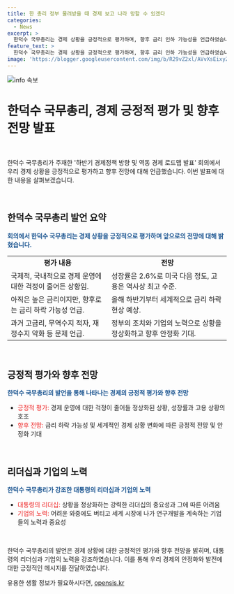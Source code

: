 ```yaml
---
title: 한 총리 정부 물려받을 때 경제 보고 나라 망할 수 있겠다
categories:
  - News
excerpt: >
  한덕수 국무총리는 경제 상황을 긍정적으로 평가하며, 향후 금리 인하 가능성을 언급하였습니다. 그는 국제적으로, 국내적으로 우리 경제 운영에 대한 걱정을 덜 해도 된다며, 성장률과 고용이 개선되었다고 언급하였고, 하반기에는 금리가 내려갈 것으로 전망했습니다. 또한, 전 정부의 부채비율 증가를 지적하며, 현재의 상황을 헬해나가는 대통령과 기업들에 감사의 말을 전하였습니다.
feature_text: >
  한덕수 국무총리는 경제 상황을 긍정적으로 평가하며, 향후 금리 인하 가능성을 언급하였습니다. 그는 국제적으로, 국내적으로 우리 경제 운영에 대한 걱정을 덜 해도 된다며, 성장률과 고용이 개선되었다고 언급하였고, 하반기에는 금리가 내려갈 것으로 전망했습니다. 또한, 전 정부의 부채비율 증가를 지적하며, 현재의 상황을 헬해나가는 대통령과 기업들에 감사의 말을 전하였습니다.
image: 'https://blogger.googleusercontent.com/img/b/R29vZ2xl/AVvXsEixyZcFfHzMRdzZMjFBmAUKJYCLCGyLL1o632UiGVXcaFdKo_bkvkuCioo0uUKlGfBVcT3P84aROyZIXSBEx3Aw5nCQ3pTgDom1WDC4m8eifvWiAmWEEVb4x6G_l8C0QH225ldMjyaFvpxGEBGNO37VmDTDMHGhJPq73UglMfDca1-0aw/s1600/blogspot.png'
---
```


<p><img src="https://blogger.googleusercontent.com/img/b/R29vZ2xl/AVvXsEixyZcFfHzMRdzZMjFBmAUKJYCLCGyLL1o632UiGVXcaFdKo_bkvkuCioo0uUKlGfBVcT3P84aROyZIXSBEx3Aw5nCQ3pTgDom1WDC4m8eifvWiAmWEEVb4x6G_l8C0QH225ldMjyaFvpxGEBGNO37VmDTDMHGhJPq73UglMfDca1-0aw/s1600/blogspot.png" alt="info 속보" /></p>

<h1 data-ke-size="size26">한덕수 국무총리, 경제 긍정적 평가 및 향후 전망 발표</h1>

<p data-ke-size="size16">&nbsp;</p>

<p>한덕수 국무총리가 주재한 '하반기 경제정책 방향 및 역동 경제 로드맵 발표' 회의에서 우리 경제 상황을 긍정적으로 평가하고 향후 전망에 대해 언급했습니다. 이번 발표에 대한 내용을 살펴보겠습니다.</p>

<p data-ke-size="size16">&nbsp;</p>

<h2 data-ke-size="size24">한덕수 국무총리 발언 요약</h2>

<p><b><span style="color: #1a5490;">회의에서 한덕수 국무총리는 경제 상황을 긍정적으로 평가하며 앞으로의 전망에 대해 밝혔습니다.</span></b></p>

<table>
  <tr>
    <td style="text-align: center; height: 17px;"><b>평가 내용</b></td>
    <td style="text-align: center; height: 17px;"><b>전망</b></td>
  </tr>
  <tr>
    <td>국제적, 국내적으로 경제 운영에 대한 걱정이 줄어든 상황임.</td>
    <td>성장률은 2.6%로 미국 다음 정도, 고용은 역사상 최고 수준.</td>
  </tr>
  <tr>
    <td>아직은 높은 금리이지만, 향후로는 금리 하락 가능성 언급.</td>
    <td>올해 하반기부터 세계적으로 금리 하락 현상 예상.</td>
  </tr>
  <tr>
    <td>과거 고금리, 무역수지 적자, 재정수지 악화 등 문제 언급.</td>
    <td>정부의 조치와 기업의 노력으로 상황을 정상화하고 향후 안정화 기대.</td>
  </tr>
</table>

<p data-ke-size="size16">&nbsp;</p>

<h2 data-ke-size="size24">긍정적 평가와 향후 전망</h2>

<p><b><span style="color: #1a5490;">한덕수 국무총리의 발언을 통해 나타나는 경제의 긍정적 평가와 향후 전망</span></b></p>

<ul>
  <li><span style="color: #ee2323;">긍정적 평가:</span> 경제 운영에 대한 걱정이 줄어들 정상화된 상황, 성장률과 고용 상황의 호조</li>
  <li><span style="color: #ee2323;">향후 전망:</span> 금리 하락 가능성 및 세계적인 경제 상황 변화에 따른 긍정적 전망 및 안정화 기대</li>
</ul>

<p data-ke-size="size16">&nbsp;</p>

<h2 data-ke-size="size24">리더십과 기업의 노력</h2>

<p><b><span style="color: #1a5490;">한덕수 국무총리가 강조한 대통령의 리더십과 기업의 노력</span></b></p>

<ul>
  <li><span style="color: #ee2323;">대통령의 리더십:</span> 상황을 정상화하는 강력한 리더십의 중요성과 그에 따른 어려움</li>
  <li><span style="color: #ee2323;">기업의 노력:</span> 어려운 와중에도 버티고 세계 시장에 나가 연구개발을 계속하는 기업들의 노력과 중요성</li>
</ul>

<p data-ke-size="size16">&nbsp;</p>

<p>한덕수 국무총리의 발언은 경제 상황에 대한 긍정적인 평가와 향후 전망을 밝히며, 대통령의 리더십과 기업의 노력을 강조하였습니다. 이를 통해 우리 경제의 안정화와 발전에 대한 긍정적인 메시지를 전달하였습니다.</p>
유용한 생활 정보가 필요하시다면, <a href="https://opensis.kr" rel="dofollow">opensis.kr</a>


